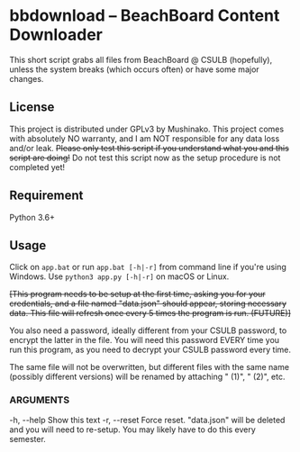 #   bbdownload – BeachBoard Content Downloader
This short script grabs all files from BeachBoard @ CSULB (hopefully),
unless the system breaks (which occurs often) or have some major changes.

##  License
This project is distributed under GPLv3 by Mushinako. This project comes
with absolutely NO warranty, and I am NOT responsible for any data loss
and/or leak. ~~Please only test this script if you understand what you and
this script are doing!~~ Do not test this script now as the setup procedure
is not completed yet!

##  Requirement
Python 3.6+

##  Usage
Click on `app.bat` or run `app.bat [-h|-r]` from command line if you're using
Windows. Use `python3 app.py [-h|-r]` on macOS or Linux.

~~[This program needs to be setup at the first time, asking you for your
credentials, and a file named "data.json" should appear, storing
necessary data. This file will refresh once every 5 times the program is
run. (FUTURE)]~~

You also need a password, ideally different from your CSULB password, to
encrypt the latter in the file. You will need this password EVERY time you
run this program, as you need to decrypt your CSULB password every time.

The same file will not be overwritten, but different files with the same
name (possibly different versions) will be renamed by attaching " (1)",
" (2)", etc.

### ARGUMENTS
-h, --help      Show this text
-r, --reset     Force reset. "data.json" will be deleted and you will
                need to re-setup. You may likely have to do this every
                semester.
